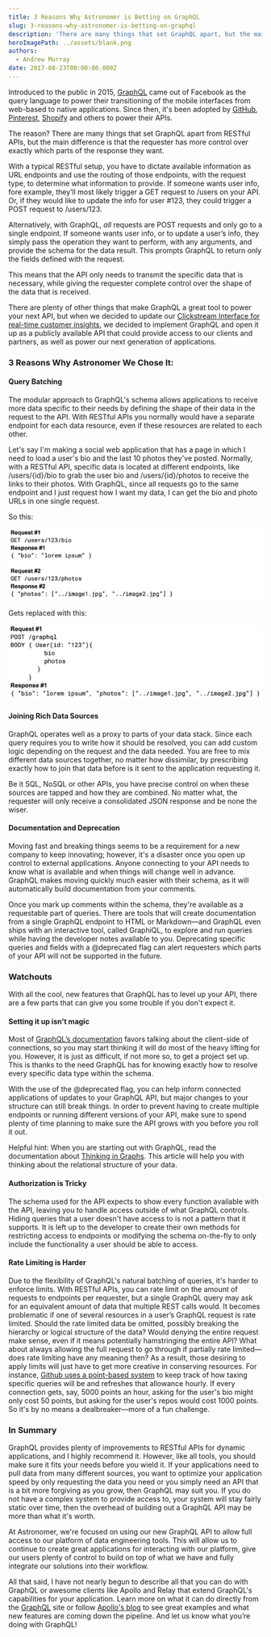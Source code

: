 ```yaml
---
title: 3 Reasons Why Astronomer is Betting on GraphQL
slug: 3-reasons-why-astronomer-is-betting-on-graphql
description: 'There are many things that set GraphQL apart, but the main difference is that the requester has more control over exactly which parts of the response they want.'
heroImagePath: ../assets/blank.png
authors:
  - Andrew Murray
date: 2017-08-23T00:00:00.000Z
---
```


Introduced to the public in 2015, [GraphQL](https://graphql.org/) came out of Facebook as the query language to power their transitioning of the mobile interfaces from web-based to native applications. Since then, it's been adopted by [GitHub](https://github.com/), [Pinterest](https://www.pinterest.com/), [Shopify](https://www.shopify.com/) and others to power their APIs.

The reason? There are many things that set GraphQL apart from RESTful APIs, but the main difference is that the requester has more control over exactly which parts of the response they want.   
  
With a typical RESTful setup, you have to dictate available information as URL endpoints and use the routing of those endpoints, with the request type, to determine what information to provide. If someone wants user info, fore example, they’ll most likely trigger a GET request to /users on your API. Or, if they would like to update the info for user #123, they could trigger a POST request to /users/123.  
  
Alternatively, with GraphQL, _all_ requests are POST requests and only go to a single endpoint. If someone wants user info, or to update a user’s info, they simply pass the operation they want to perform, with any arguments, and provide the schema for the data result. This prompts GraphQL to return only the fields defined with the request.  
  
This means that the API only needs to transmit the specific data that is necessary, while giving the requester complete control over the shape of the data that is received.

There are plenty of other things that make GraphQL a great tool to power your next API, but when we decided to update our [Clickstream Interface for real-time customer insights](https://www.astronomer.io/blog/apache-spark-streaming-for-real-time-customer-insights), we decided to implement GraphQL and open it up as a publicly available API that could provide access to our clients and partners, as well as power our next generation of applications.

### **3 Reasons Why Astronomer We Chose It:**

#### **Query Batching**

The modular approach to GraphQL's schema allows applications to receive more data specific to their needs by defining the shape of their data in the request to the API. With RESTful APIs you normally would have a separate endpoint for each data resource, even if these resources are related to each other.

Let's say I'm making a social web application that has a page in which I need to load a user's bio and the last 10 photos they've posted. Normally, with a RESTful API, specific data is located at different endpoints, like /users/{id}/bio to grab the user bio and /users/{id}/photos to receive the links to their photos. With GraphQL, since all requests go to the same endpoint and I just request how I want my data, I can get the bio and photo URLs in one single request.

So this:

![Visual1.png](../assets/Visual1.png "Visual1.png")

Gets replaced with this:

![Visual2.png](../assets/Visual2.png "Visual2.png")

#### **Joining Rich Data Sources**

GraphQL operates well as a proxy to parts of your data stack. Since each query requires you to write how it should be resolved, you can add custom logic depending on the request and the data needed. You are free to mix different data sources together, no matter how dissimilar, by prescribing exactly how to join that data before is it sent to the application requesting it.   
  
Be it SQL, NoSQL or other APIs, you have precise control on when these sources are tapped and how they are combined. No matter what, the requester will only receive a consolidated JSON response and be none the wiser.

#### **Documentation and Deprecation**

Moving fast and breaking things seems to be a requirement for a new company to keep innovating; however, it's a disaster once you open up control to external applications. Anyone connecting to your API needs to know what is available and when things will change well in advance. GraphQL makes moving quickly much easier with their schema, as it will automatically build documentation from your comments.

Once you mark up comments within the schema, they're available as a requestable part of queries. There are tools that will create documentation from a single GraphQL endpoint to HTML or Markdown—and GraphQL even ships with an interactive tool, called GraphiQL, to explore and run queries while having the developer notes available to you. Deprecating specific queries and fields with a @deprecated flag can alert requesters which parts of your API will not be supported in the future.

### **Watchouts**

With all the cool, new features that GraphQL has to level up your API, there are a few parts that can give you some trouble if you don't expect it.

#### **Setting it up isn't magic**

Most of [GraphQL’s documentation](https://graphql.org/learn/) favors talking about the client-side of connections, so you may start thinking it will do most of the heavy lifting for you. However, it is just as difficult, if not more so, to get a project set up. This is thanks to the need GraphQL has for knowing exactly how to resolve every specific data type within the schema.   
  
With the use of the @deprecated flag, you can help inform connected applications of updates to your GraphQL API, but major changes to your structure can still break things. In order to prevent having to create multiple endpoints or running different versions of your API, make sure to spend plenty of time planning to make sure the API grows with you before you roll it out.&nbsp;  
  
Helpful hint: When you are starting out with GraphQL, read the documentation about [Thinking in Graphs](https://graphql.org/learn/thinking-in-graphs/). This article will help you with thinking about the relational structure of your data.

#### **Authorization is Tricky**

The schema used for the API expects to show every function available with the API, leaving you to handle access outside of what GraphQL controls. Hiding queries that a user doesn't have access to is not a pattern that it supports. It is left up to the developer to create their own methods for restricting access to endpoints or modifying the schema on-the-fly to only include the functionality a user should be able to access.

#### **Rate Limiting is Harder**

Due to the flexibility of GraphQL's natural batching of queries, it's harder to enforce limits. With RESTful APIs, you can rate limit on the amount of requests to endpoints per requester, but a single GraphQL query may ask for an equivalent amount of data that multiple REST calls would. It becomes problematic if one of several resources in a user’s GraphQL request is rate limited. Should the rate limited data be omitted, possibly breaking the hierarchy or logical structure of the data? Would denying the entire request make sense, even if it means potentially hamstringing the entire API? What about always allowing the full request to go through if partially rate limited—does rate limiting have any meaning then? As a result, those desiring to apply limits will just have to get more creative in conserving resources. For instance,  [Github uses a point-based system](https://developer.github.com/v4/guides/resource-limitations/) to keep track of how taxing specific queries will be and refreshes that allowance hourly.&nbsp;If every connection gets, say, 5000 points an hour, asking for the user's bio might only cost 50 points, but asking for the user's repos would cost 1000 points. So it's by no means a dealbreaker—more of a fun challenge.&nbsp;

### **In Summary**

GraphQL provides plenty of improvements to RESTful APIs for dynamic applications, and I highly recommend it. However, like all tools, you should make sure it fits your needs before you wield it. If your applications need to pull data from many different sources, you want to optimize your application speed by only requesting the data you need or you simply need an API that is a bit more forgiving as you grow, then GraphQL may suit you. If you do not have a complex system to provide access to,&nbsp;your system will stay fairly static over time, then the overhead of building out a GraphQL API may be more than what it's worth.

At Astronomer, we're focused on using our new GraphQL API to allow full access to our platform of data engineering tools. This will allow us to continue to create great applications for interacting with our platform, give our users plenty of control to build on top of what we have and fully integrate our solutions into their workflow.

All that said, I have not nearly begun to describe all that you can do with GraphQL or awesome clients like Apollo and Relay that extend GraphQL's capabilities for your application. Learn more on what it can do directly from the [GraphQL](https://graphql.org) site or follow [Apollo's blog](https://dev-blog.apollodata.com) to see great examples and what new features are coming down the pipeline. And let us know what you’re doing with GraphQL!

